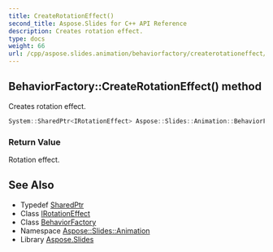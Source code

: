 ```yaml
---
title: CreateRotationEffect()
second_title: Aspose.Slides for C++ API Reference
description: Creates rotation effect.
type: docs
weight: 66
url: /cpp/aspose.slides.animation/behaviorfactory/createrotationeffect/
---
```

## BehaviorFactory::CreateRotationEffect() method


Creates rotation effect.

```cpp
System::SharedPtr<IRotationEffect> Aspose::Slides::Animation::BehaviorFactory::CreateRotationEffect() override
```


### Return Value

Rotation effect.

## See Also

* Typedef [SharedPtr](../../system/sharedptr/)
* Class [IRotationEffect](../irotationeffect/)
* Class [BehaviorFactory](./)
* Namespace [Aspose::Slides::Animation](../)
* Library [Aspose.Slides](../../)